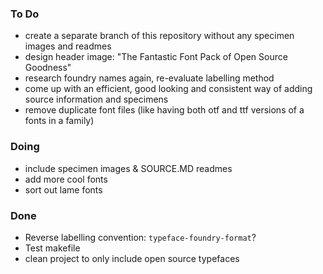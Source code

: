 ### To Do
- create a separate branch of this repository without any specimen images and readmes
- design header image: "The Fantastic Font Pack of Open Source Goodness"
- research foundry names again, re-evaluate labelling method
- come up with an efficient, good looking and consistent way of adding source information and specimens
- remove duplicate font files (like having both otf and ttf versions of a fonts in a family)

### Doing
- include specimen images & SOURCE.MD readmes
- add more cool fonts
- sort out lame fonts

### Done
- Reverse labelling convention: `typeface-foundry-format`?
- Test makefile
- clean project to only include open source typefaces
